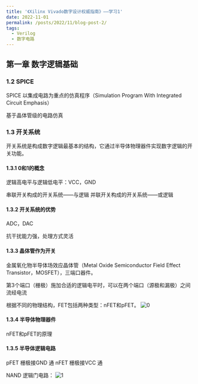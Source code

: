 ```yaml
---
title: '《Xilinx Vivado数字设计权威指南》——学习1'
date: 2022-11-01
permalink: /posts/2022/11/blog-post-2/
tags:
  - Verilog
  - 数字电路
---
```


## 第一章 数字逻辑基础

### 1.2 SPICE

SPICE 以集成电路为重点的仿真程序（Simulation Program With Integrated Circuit Emphasis）

基于晶体管级的电路仿真

### 1.3 开关系统

开关系统是构成数字逻辑最基本的结构，它通过半导体物理器件实现数字逻辑的开关功能。

#### 1.3.1 0和1的概念

逻辑高电平与逻辑低电平：VCC，GND

串联开关构成的开关系统——与逻辑
并联开关构成的开关系统——或逻辑

#### 1.3.2 开关系统的优势

ADC，DAC

抗干扰能力强，处理方式灵活

#### 1.3.3 晶体管作为开关

金属氧化物半导体场效应晶体管（Metal Oxide Semiconductor Field Effect Transistor，MOSFET），三端口器件。

第3个端口（栅极）施加合适的逻辑电平时，可以在两个端口（源极和漏极）之间流经电流

根据不同的物理结构，FET包括两种类型：nFET和pFET。
![0](https://picture-bed-bucket.oss-cn-beijing.aliyuncs.com/img/20221101161615.png)

#### 1.3.4 半导体物理器件

nFET和pFET的原理

#### 1.3.5 半导体逻辑电路

pFET 栅极接GND 通
nFET 栅极接VCC 通

NAND 逻辑门电路：
![1](https://picture-bed-bucket.oss-cn-beijing.aliyuncs.com/img/20221101164154.png)
